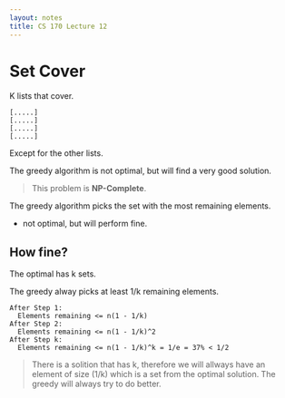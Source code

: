 ```yaml
---
layout: notes
title: CS 170 Lecture 12
---
```


# Set Cover

K lists that cover.

    [.....]
    [.....]
    [.....]
    [.....]

Except for the other lists. 

The greedy algorithm is not optimal, but will find a very good solution. 

> This problem is **NP-Complete**. 

The greedy algorithm picks the set with the most remaining elements. 

* not optimal, but will perform fine.

## How fine?

The optimal has k sets.

The greedy alway picks at least 1/k remaining elements.

    After Step 1:
      Elements remaining <= n(1 - 1/k)
    After Step 2:
      Elements remaining <= n(1 - 1/k)^2
    After Step k:
      Elements remaining <= n(1 - 1/k)^k = 1/e = 37% < 1/2

> There is a solition that has k, therefore we will allways have an element of
size (1/k) which is a set from the optimal solution. The greedy will always try
to do better.
